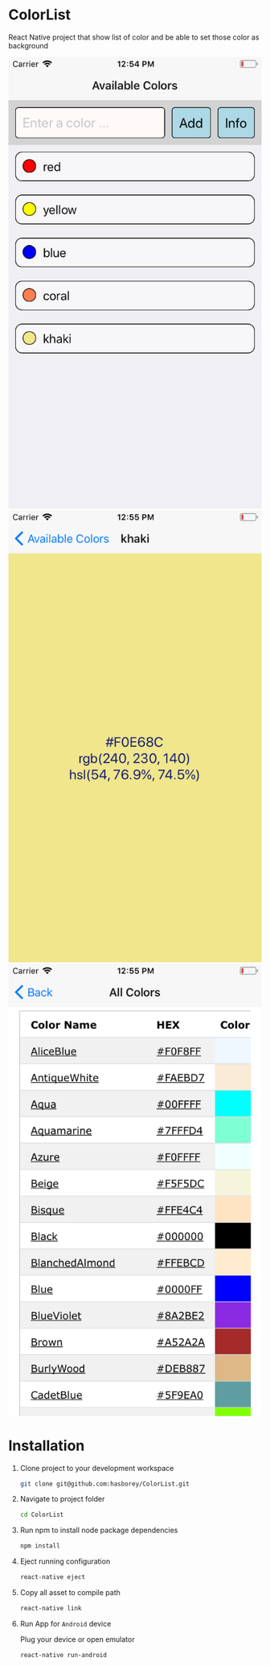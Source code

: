 # ColorList
React Native project that show list of color and be able to set those color as background

![android-color-list](assets/Screenshot/home-ios.png "Home - iOS")
![android-color-list](assets/Screenshot/detail-ios.png "Detail - iOS")
![android-color-list](assets/Screenshot/webview-ios.png "WebView - iOS")

# Installation

1. Clone project to your development workspace

    ```bash
    git clone git@github.com:hasborey/ColorList.git
    ```

2. Navigate to project folder

    ```bash
    cd ColorList
    ```
    
3. Run npm to install node package dependencies

    ```bash
    npm install
    ```

4. Eject running configuration

    ```bash
    react-native eject
    ```

5. Copy all asset to compile path

    ```bash
    react-native link
    ```

6. Run App for `Android` device

    Plug your device or open emulator

    ```bash
    react-native run-android
    ```

